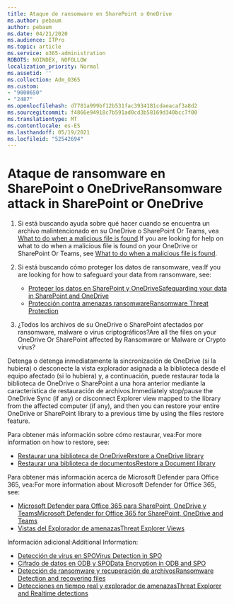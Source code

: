 ```yaml
---
title: Ataque de ransomware en SharePoint o OneDrive
ms.author: pebaum
author: pebaum
ms.date: 04/21/2020
ms.audience: ITPro
ms.topic: article
ms.service: o365-administration
ROBOTS: NOINDEX, NOFOLLOW
localization_priority: Normal
ms.assetid: ''
ms.collection: Adm_O365
ms.custom:
- "9000650"
- "2487"
ms.openlocfilehash: d7781a999bf12b531fac3934181cdaeacaf3a8d2
ms.sourcegitcommit: f4866e94918c7b591ad0cd3b58169d340bcc7f00
ms.translationtype: MT
ms.contentlocale: es-ES
ms.lasthandoff: 05/19/2021
ms.locfileid: "52542694"
---
```

# <a name="ransomware-attack-in-sharepoint-or-onedrive"></a><span data-ttu-id="6b280-102">Ataque de ransomware en SharePoint o OneDrive</span><span class="sxs-lookup"><span data-stu-id="6b280-102">Ransomware attack in SharePoint or OneDrive</span></span>

1.  <span data-ttu-id="6b280-103">Si está buscando ayuda sobre qué hacer cuando se encuentra un archivo malintencionado en su OneDrive o SharePoint Or Teams, vea [What to do when a malicious file is found](https://support.office.com/en-ie/article/what-to-do-when-a-malicious-file-is-found-in-sharepoint-online-onedrive-or-microsoft-teams-01e902ad-a903-4e0f-b093-1e1ac0c37ad2).</span><span class="sxs-lookup"><span data-stu-id="6b280-103">If you are looking for help on what to do when a malicious file is found on your OneDrive or SharePoint Or Teams, see [What to do when a malicious file is found](https://support.office.com/en-ie/article/what-to-do-when-a-malicious-file-is-found-in-sharepoint-online-onedrive-or-microsoft-teams-01e902ad-a903-4e0f-b093-1e1ac0c37ad2).</span></span>
2. <span data-ttu-id="6b280-104">Si está buscando cómo proteger los datos de ransomware, vea:</span><span class="sxs-lookup"><span data-stu-id="6b280-104">If you are looking for how to safeguard your data from ransomware, see:</span></span>
    - [<span data-ttu-id="6b280-105">Proteger los datos en SharePoint y OneDrive</span><span class="sxs-lookup"><span data-stu-id="6b280-105">Safeguarding your data in SharePoint and OneDrive</span></span>](/sharepoint/safeguarding-your-data) 
    - [<span data-ttu-id="6b280-106">Protección contra amenazas ransomware</span><span class="sxs-lookup"><span data-stu-id="6b280-106">Ransomware Threat Protection</span></span>](/windows/security/threat-protection/intelligence/ransomware-malware)    

3.  <span data-ttu-id="6b280-107">¿Todos los archivos de su OneDrive o SharePoint afectados por ransomware, malware o virus criptográficos?</span><span class="sxs-lookup"><span data-stu-id="6b280-107">Are all the files on your OneDrive Or SharePoint affected by Ransomware or Malware or Crypto virus?</span></span> 

<span data-ttu-id="6b280-108">Detenga o detenga inmediatamente la sincronización de OneDrive (si la hubiera) o desconecte la vista explorador asignada a la biblioteca desde el equipo afectado (si lo hubiera) y, a continuación, puede restaurar toda la biblioteca de OneDrive o SharePoint a una hora anterior mediante la característica de restauración de archivos.</span><span class="sxs-lookup"><span data-stu-id="6b280-108">Immediately stop/pause the OneDrive Sync (if any) or disconnect Explorer view mapped to the library from the affected computer (if any), and then you can restore your entire OneDrive or SharePoint library to a previous time by using the files restore feature.</span></span> 

<span data-ttu-id="6b280-109">Para obtener más información sobre cómo restaurar, vea:</span><span class="sxs-lookup"><span data-stu-id="6b280-109">For more information on how to restore, see:</span></span>

- [<span data-ttu-id="6b280-110">Restaurar una biblioteca de OneDrive</span><span class="sxs-lookup"><span data-stu-id="6b280-110">Restore a OneDrive library</span></span>](https://support.office.com/article/restore-your-onedrive-fa231298-759d-41cf-bcd0-25ac53eb8a150)
- [<span data-ttu-id="6b280-111">Restaurar una biblioteca de documentos</span><span class="sxs-lookup"><span data-stu-id="6b280-111">Restore a Document library</span></span>](https://support.office.com/article/restore-a-document-library-317791c3-8bd0-4dfd-8254-3ca90883d39a)

<span data-ttu-id="6b280-112">Para obtener más información acerca de Microsoft Defender para Office 365, vea:</span><span class="sxs-lookup"><span data-stu-id="6b280-112">For more information about Microsoft Defender for Office 365, see:</span></span>
- [<span data-ttu-id="6b280-113">Microsoft Defender para Office 365 para SharePoint, OneDrive y Teams</span><span class="sxs-lookup"><span data-stu-id="6b280-113">Microsoft Defender for Office 365 for SharePoint, OneDrive and Teams</span></span>](/microsoft-365/security/office-365-security/atp-for-spo-odb-and-teams)
- [<span data-ttu-id="6b280-114">Vistas del Explorador de amenazas</span><span class="sxs-lookup"><span data-stu-id="6b280-114">Threat Explorer Views</span></span>](/microsoft-365/security/office-365-security/threat-explorer-views)

<span data-ttu-id="6b280-115">Información adicional:</span><span class="sxs-lookup"><span data-stu-id="6b280-115">Additional Information:</span></span>

- [<span data-ttu-id="6b280-116">Detección de virus en SPO</span><span class="sxs-lookup"><span data-stu-id="6b280-116">Virus Detection in SPO</span></span>](/microsoft-365/security/office-365-security/virus-detection-in-spo)</br>
- [<span data-ttu-id="6b280-117">Cifrado de datos en ODB y SPO</span><span class="sxs-lookup"><span data-stu-id="6b280-117">Data Encryption in ODB and SPO</span></span>](/microsoft-365/compliance/data-encryption-in-odb-and-spo)</br>
- [<span data-ttu-id="6b280-118">Detección de ransomware y recuperación de archivos</span><span class="sxs-lookup"><span data-stu-id="6b280-118">Ransomware Detection and recovering files</span></span>](https://support.office.com/article/Ransomware-detection-and-recovering-your-files-0d90ec50-6bfd-40f4-acc7-b8c12c73637f)</br>
- [<span data-ttu-id="6b280-119">Detecciones en tiempo real y explorador de amenazas</span><span class="sxs-lookup"><span data-stu-id="6b280-119">Threat Explorer and Realtime detections</span></span>](/microsoft-365/security/office-365-security/threat-explorer-views)